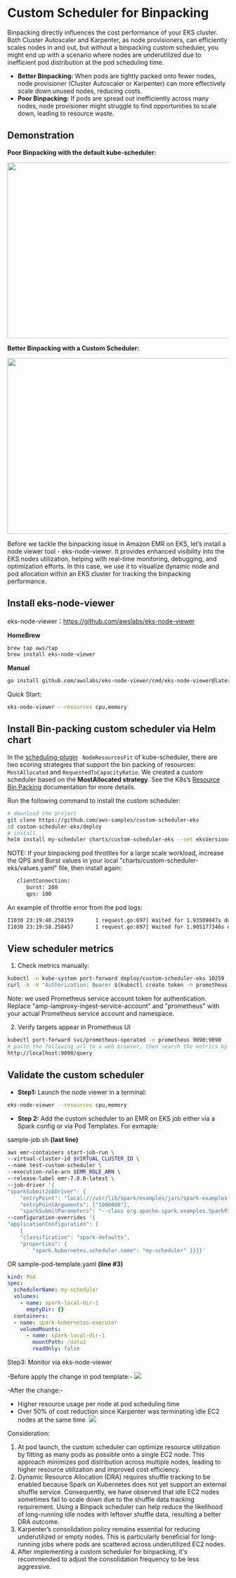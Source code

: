 # **Custom Scheduler for Binpacking**
Binpacking directly influences the cost performance of your EKS cluster. Both Cluster Autoscaler and Karpenter, as node provisioners, can efficiently scales nodes in and out, but without a binpacking custom scheduler, you might end up with a scenario where nodes are underutilized due to inefficient pod distribution at the pod scheduling time.

-   **Better Binpacking:** When pods are tightly packed onto fewer nodes, node provisioner (Cluster Autoscaler or Karpenter) can more effectively scale down unused nodes, reducing costs.
-   **Poor Binpacking:** If pods are spread out inefficiently across many nodes, node provisioner might struggle to find opportunities to scale down, leading to resource waste.

## Demonstration
**Poor Binpacking with the default kube-scheduler:**
<p align="center">
  <img src="../resources/images/nonbinpack.gif" width="640" height="400"/>
</p>

**Better Binpacking with a Custom Scheduler:**
<p align="center">
  <img src="../resources/images/binpack.gif" width="640" height="400"/>
</p>

Before we tackle the binpacking issue in Amazon EMR on EKS, let’s install a node viewer tool - eks-node-viewer. It 
provides enhanced visibility into the EKS nodes utilization, helping with real-time monitoring, debugging, and optimization efforts. In this case, we use it to visualize dynamic node and pod allocation within an EKS cluster for tracking the binpacking performance.

## Install eks-node-viewer

eks-node-viewer：https://github.com/awslabs/eks-node-viewer

**HomeBrew**
```bash
brew tap aws/tap
brew install eks-node-viewer
```
**Manual**
```bash
go install github.com/awslabs/eks-node-viewer/cmd/eks-node-viewer@latest
```

Quick Start:
```bash
eks-node-viewer --resources cpu,memory
```

## Install Bin-packing custom scheduler via Helm chart

In the [scheduling-plugin](https://kubernetes.io/docs/reference/scheduling/config/#scheduling-plugins) ` NodeResourcesFit` of kube-scheduler, there are two scoring strategies that support the bin packing of resources:       `MostAllocated` and `RequestedToCapacityRatio`. We created a custom scheduler based on the **MostAllocated strategy**. See the K8s’s [Resource Bin Packing](https://kubernetes.io/docs/concepts/scheduling-eviction/resource-bin-packing/) documentation for more details.

Run the following command to install the custom scheduler:
```bash
# download the project
git clone https://github.com/aws-samples/custom-scheduler-eks
cd custom-scheduler-eks/deploy
# install
helm install my-scheduler charts/custom-scheduler-eks --set eksVersion=1.33 --set schedulerName=my-scheduler -n kube-system
```

NOTE: If your binpacking pod throttles for a large scale workload, increase the QPS and Burst values in your local     "charts/custom-scheduler-eks/values.yaml" file, then install again:
```bash
   clientConnection:
      burst: 200
      qps: 100
```
An example of throttle error from the pod logs:
```bash
I1030 23:19:48.258159       1 request.go:697] Waited for 1.93509847s due to client-side throttling, not priority and fairness, request: POST:https://10.100.0.1:443/apis/events.k8s.io/v1/namespa...vents
I1030 23:19:58.258457       1 request.go:697] Waited for 1.905177346s due to client-side throttling, not priority and fairness, request: POST:https://10.100.0.1:443/apis/events.k8s.io/v1/namespa...
```

## View scheduler metrics
1. Check metrics manually:
```bash
kubectl -n kube-system port-forward deploy/custom-scheduler-eks 10259
curl -k -H "Authorization: Bearer $(kubectl create token -n prometheus amp-iamproxy-ingest-service-account)" https://localhost:10259/metrics | grep "scheduler_"
```
Note: we used Prometheus service account token for authentication. Replace "amp-iamproxy-ingest-service-account" and "prometheus" with your actual Prometheus service account and namespace. 

2. Verify targets appear in Prometheus UI
```bash
kubectl port-forward svc/prometheus-operated -n prometheus 9090:9090
# paste the following url to a web browser, then search the metrics by a prefix scheduler_
http://localhost:9090/query
```

## Validate the custom scheduler

- **Step1:** Launch the node viewer in a terminal:
```bash
eks-node-viewer --resources cpu,memory
```

- **Step 2:** Add the custom scheduler to an EMR on EKS job either via a Spark config or via Pod Templates. For exmaple:

sample-job.sh **(last line)**
```bash
aws emr-containers start-job-run \
--virtual-cluster-id $VIRTUAL_CLUSTER_ID \
--name test-custom-scheduler \
--execution-role-arn $EMR_ROLE_ARN \
--release-label emr-7.8.0-latest \
--job-driver '{
"sparkSubmitJobDriver": {
    "entryPoint": "local:///usr/lib/spark/examples/jars/spark-examples.jar", 
    "entryPointArguments": ["1000000"],
    "sparkSubmitParameters": "--class org.apache.spark.examples.SparkPi --conf spark.executor.instances=10" }}' \
--configuration-overrides '{
"applicationConfiguration": [
    {
    "classification": "spark-defaults", 
    "properties": {
        "spark.kubernetes.scheduler.name": "my-scheduler" }}]}'
```
OR sample-pod-template.yaml **(line #3)**
```yaml
kind: Pod
spec:
  schedulerName: my-scheduler
  volumes:
    - name: spark-local-dir-1
      emptyDir: {}
  containers:
  - name: spark-kubernetes-executor
    volumeMounts:
      - name: spark-local-dir-1
        mountPath: /data1
        readOnly: false    
```

Step3: Monitor via eks-node-viewer 

-Before apply the change in pod template:-
![](resources/images/before-binpack.png)

-After the change:-

*  Higher resource usage per node at pod scheduling time
*  Over 50% of cost reduction since Karpenter was terminating idle EC2 nodes at the same time 
![](resources/images/after-binpack.png)

Consideration:

1. At pod launch, the custom scheduler can optimize resource utilization by fitting as many pods as possible onto a single EC2 node. This approach minimizes pod distribution across multiple nodes, leading to higher resource utilization and improved cost efficiency.
2. Dynamic Resource Allocation (DRA) requires shuffle tracking to be enabled because Spark on Kubernetes does not yet support an external shuffle service. Consequently, we have observed that idle EC2 nodes sometimes fail to scale down due to the shuffle data tracking requirement. Using a Binpack scheduler can help reduce the likelihood of long-running idle nodes with leftover shuffle data, resulting a better DRA outcome.
3. Karpenter’s consolidation policy remains essential for reducing underutilized or empty nodes. This is particularly beneficial for long-running jobs where pods are scattered across underutilized EC2 nodes.
4. After implementing a custom scheduler for binpacking, it's recommended to adjust the consolidation frequency to be less aggressive.